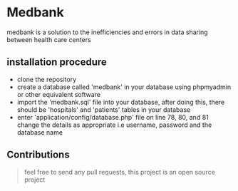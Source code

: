# Medbank
medbank is a solution to the inefficiencies and errors in data sharing between health care centers

## installation  procedure
- clone the repository
- create a database called 'medbank' in your database using phpmyadmin or other equivalent software
- import the 'medbank.sql' file into your database, after doing this, there should be 'hospitals' and 'patients' tables in your database
- enter 'application/config/database.php' file on line 78, 80, and 81 change the details as appropriate i.e username, password and the database name

## Contributions
> feel free to send any pull requests, this project is an open source project